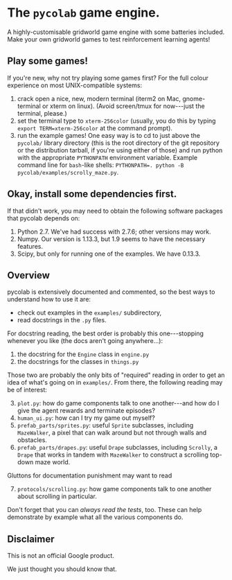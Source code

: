 # The `pycolab` game engine.

A highly-customisable gridworld game engine with some batteries included.
Make your own gridworld games to test reinforcement learning agents!

## Play some games!

If you're new, why not try playing some games first? For the full colour
experience on most UNIX-compatible systems:

  1. crack open a nice, new, modern terminal (iterm2 on Mac, gnome-terminal or
     xterm on linux). (Avoid screen/tmux for now---just the terminal, please.)
  2. set the terminal type to `xterm-256color` (usually, you do this by typing
     `export TERM=xterm-256color` at the command prompt).
  3. run the example games! One easy way is to cd to just above the `pycolab/`
     library directory (this is the root directory of the git repository or the
     distribution tarball, if you're using either of those) and run python with
     the appropriate `PYTHONPATH` environment variable. Example command line for
     `bash`-like shells:
     `PYTHONPATH=. python -B pycolab/examples/scrolly_maze.py`.

## Okay, install some dependencies first.

If that didn't work, you may need to obtain the following software packages that
pycolab depends on:

  1. Python 2.7. We've had success with 2.7.6; other versions may work.
  2. Numpy. Our version is 1.13.3, but 1.9 seems to have the necessary features.
  3. Scipy, but only for running one of the examples. We have 0.13.3.

## Overview

pycolab is extensively documented and commented, so the best ways to understand
how to use it are:

  - check out examples in the `examples/` subdirectory,
  - read docstrings in the `.py` files.

For docstring reading, the best order is probably this one---stopping whenever
you like (the docs aren't going anywhere...):

  1. the docstring for the `Engine` class in `engine.py`
  2. the docstrings for the classes in `things.py`

Those two are probably the only bits of "required" reading in order to get an
idea of what's going on in `examples/`. From there, the following reading may be
of interest:

  3. `plot.py`: how do game components talk to one another---and how do I
     give the agent rewards and terminate episodes?
  4. `human_ui.py`: how can I try my game out myself?
  5. `prefab_parts/sprites.py`: useful `Sprite` subclasses, including
     `MazeWalker`, a pixel that can walk around but not through walls and
     obstacles.
  6. `prefab_parts/drapes.py`: useful `Drape` subclasses, including `Scrolly`,
     a `Drape` that works in tandem with `MazeWalker` to construct a scrolling
     top-down maze world.

Gluttons for documentation punishment may want to read

  7. `protocols/scrolling.py`: how game components talk to one another about
     scrolling in particular.

Don't forget that you can *always read the tests*, too. These can help
demonstrate by example what all the various components do.

## Disclaimer

This is not an official Google product.

We just thought you should know that.
